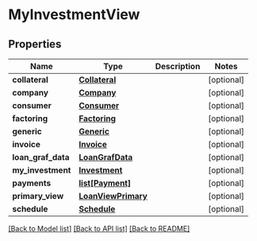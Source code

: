 # MyInvestmentView

## Properties
Name | Type | Description | Notes
------------ | ------------- | ------------- | -------------
**collateral** | [**Collateral**](Collateral.md) |  | [optional] 
**company** | [**Company**](Company.md) |  | [optional] 
**consumer** | [**Consumer**](Consumer.md) |  | [optional] 
**factoring** | [**Factoring**](Factoring.md) |  | [optional] 
**generic** | [**Generic**](Generic.md) |  | [optional] 
**invoice** | [**Invoice**](Invoice.md) |  | [optional] 
**loan_graf_data** | [**LoanGrafData**](LoanGrafData.md) |  | [optional] 
**my_investment** | [**Investment**](Investment.md) |  | [optional] 
**payments** | [**list[Payment]**](Payment.md) |  | [optional] 
**primary_view** | [**LoanViewPrimary**](LoanViewPrimary.md) |  | [optional] 
**schedule** | [**Schedule**](Schedule.md) |  | [optional] 

[[Back to Model list]](../README.md#documentation-for-models) [[Back to API list]](../README.md#documentation-for-api-endpoints) [[Back to README]](../README.md)


